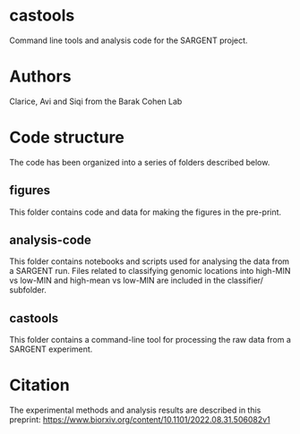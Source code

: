 # castools
Command line tools and analysis code for the SARGENT project.

# Authors
Clarice, Avi and Siqi from the Barak Cohen Lab

# Code structure
The code has been organized into a series of folders described below.

## figures
This folder contains code and data for making the figures in the pre-print.

## analysis-code
This folder contains notebooks and scripts used for analysing the data from a SARGENT run. Files
related to classifying genomic locations into high-MIN vs low-MIN and high-mean vs low-MIN are
included in the classifier/ subfolder.

## castools
This folder contains a command-line tool for processing the raw data from a SARGENT experiment.

# Citation
The experimental methods and analysis results are described in this preprint:
https://www.biorxiv.org/content/10.1101/2022.08.31.506082v1
